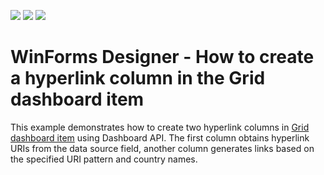 <!-- default badges list -->
![](https://img.shields.io/endpoint?url=https://codecentral.devexpress.com/api/v1/VersionRange/128581449/18.1.4%2B)
[![](https://img.shields.io/badge/Open_in_DevExpress_Support_Center-FF7200?style=flat-square&logo=DevExpress&logoColor=white)](https://supportcenter.devexpress.com/ticket/details/T568804)
[![](https://img.shields.io/badge/📖_How_to_use_DevExpress_Examples-e9f6fc?style=flat-square)](https://docs.devexpress.com/GeneralInformation/403183)
<!-- default badges end -->
# WinForms Designer - How to create a hyperlink column in the Grid dashboard item


This example demonstrates how to create two hyperlink columns in [Grid dashboard item](https://docs.devexpress.com/Dashboard/15150/creating-dashboards/creating-dashboards-in-the-winforms-designer/designing-dashboard-items/grid) using Dashboard API. The first column obtains hyperlink URIs from the data source field, another column generates links based on the specified URI pattern and country names.



